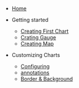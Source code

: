 - [Home](home.md)

- Getting started
   - [Creating First Chart](getting-started/building-your-first-chart.md)
   - [Crating Gauge](getting-started/building-your-gauge.md)
   - [Creating Map](getting-started/building-your-map.md)
   
- Customizing Charts
  - [Configuring](configuring-your-chart-basic/anchors-and-lines.md)
  - [annotations](configuring-your-chart-basic/annotations.md)
  - [Border & Background](configuring-your-chart-basic/border-and-background.md)
   
